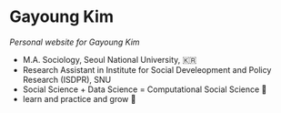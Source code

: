 # Gayoung Kim

*Personal website for Gayoung Kim*

-   M.A. Sociology, Seoul National University, 🇰🇷
-   Research Assistant in Institute for Social Develeopment and Policy Research (ISDPR), SNU
-   Social Science + Data Science = Computational Social Science 🔭
-   learn and practice and grow 🌱
